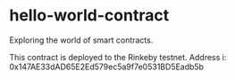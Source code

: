 # hello-world-contract
Exploring the world of smart contracts.

This contract is deployed to the Rinkeby testnet. Address i: 0x147AE33dAD65E2Ed579ec5a9f7e0531BD5Eadb5b

